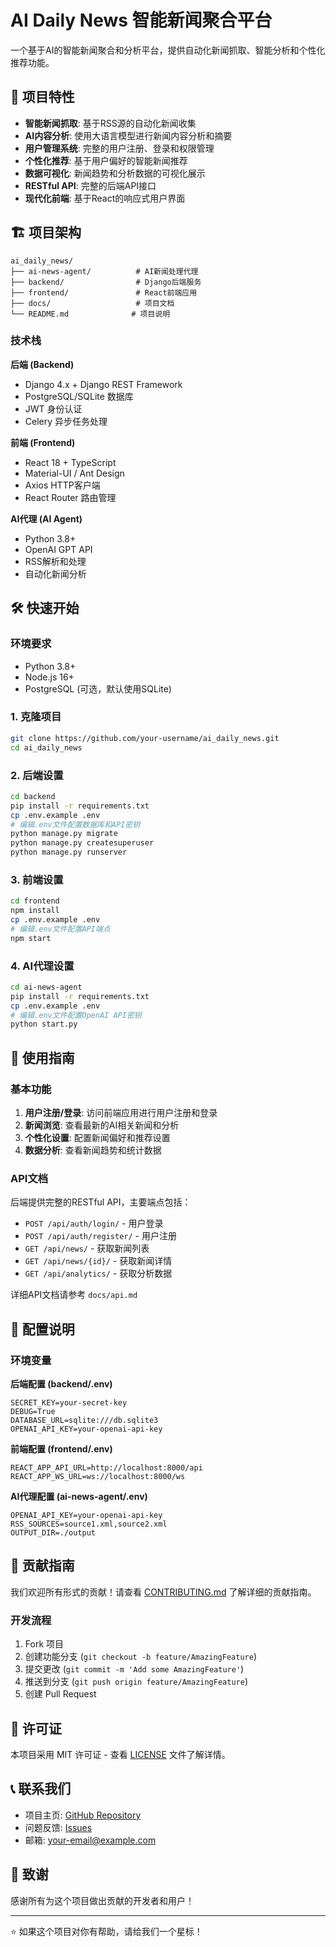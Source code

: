 # AI Daily News 智能新闻聚合平台

一个基于AI的智能新闻聚合和分析平台，提供自动化新闻抓取、智能分析和个性化推荐功能。

## 🚀 项目特性

- **智能新闻抓取**: 基于RSS源的自动化新闻收集
- **AI内容分析**: 使用大语言模型进行新闻内容分析和摘要
- **用户管理系统**: 完整的用户注册、登录和权限管理
- **个性化推荐**: 基于用户偏好的智能新闻推荐
- **数据可视化**: 新闻趋势和分析数据的可视化展示
- **RESTful API**: 完整的后端API接口
- **现代化前端**: 基于React的响应式用户界面

## 🏗️ 项目架构

```
ai_daily_news/
├── ai-news-agent/          # AI新闻处理代理
├── backend/                # Django后端服务
├── frontend/               # React前端应用
├── docs/                   # 项目文档
└── README.md              # 项目说明
```

### 技术栈

**后端 (Backend)**
- Django 4.x + Django REST Framework
- PostgreSQL/SQLite 数据库
- JWT 身份认证
- Celery 异步任务处理

**前端 (Frontend)**
- React 18 + TypeScript
- Material-UI / Ant Design
- Axios HTTP客户端
- React Router 路由管理

**AI代理 (AI Agent)**
- Python 3.8+
- OpenAI GPT API
- RSS解析和处理
- 自动化新闻分析

## 🛠️ 快速开始

### 环境要求

- Python 3.8+
- Node.js 16+
- PostgreSQL (可选，默认使用SQLite)

### 1. 克隆项目

```bash
git clone https://github.com/your-username/ai_daily_news.git
cd ai_daily_news
```

### 2. 后端设置

```bash
cd backend
pip install -r requirements.txt
cp .env.example .env
# 编辑.env文件配置数据库和API密钥
python manage.py migrate
python manage.py createsuperuser
python manage.py runserver
```

### 3. 前端设置

```bash
cd frontend
npm install
cp .env.example .env
# 编辑.env文件配置API端点
npm start
```

### 4. AI代理设置

```bash
cd ai-news-agent
pip install -r requirements.txt
cp .env.example .env
# 编辑.env文件配置OpenAI API密钥
python start.py
```

## 📖 使用指南

### 基本功能

1. **用户注册/登录**: 访问前端应用进行用户注册和登录
2. **新闻浏览**: 查看最新的AI相关新闻和分析
3. **个性化设置**: 配置新闻偏好和推荐设置
4. **数据分析**: 查看新闻趋势和统计数据

### API文档

后端提供完整的RESTful API，主要端点包括：

- `POST /api/auth/login/` - 用户登录
- `POST /api/auth/register/` - 用户注册
- `GET /api/news/` - 获取新闻列表
- `GET /api/news/{id}/` - 获取新闻详情
- `GET /api/analytics/` - 获取分析数据

详细API文档请参考 `docs/api.md`

## 🔧 配置说明

### 环境变量

**后端配置 (backend/.env)**
```
SECRET_KEY=your-secret-key
DEBUG=True
DATABASE_URL=sqlite:///db.sqlite3
OPENAI_API_KEY=your-openai-api-key
```

**前端配置 (frontend/.env)**
```
REACT_APP_API_URL=http://localhost:8000/api
REACT_APP_WS_URL=ws://localhost:8000/ws
```

**AI代理配置 (ai-news-agent/.env)**
```
OPENAI_API_KEY=your-openai-api-key
RSS_SOURCES=source1.xml,source2.xml
OUTPUT_DIR=./output
```

## 🤝 贡献指南

我们欢迎所有形式的贡献！请查看 [CONTRIBUTING.md](CONTRIBUTING.md) 了解详细的贡献指南。

### 开发流程

1. Fork 项目
2. 创建功能分支 (`git checkout -b feature/AmazingFeature`)
3. 提交更改 (`git commit -m 'Add some AmazingFeature'`)
4. 推送到分支 (`git push origin feature/AmazingFeature`)
5. 创建 Pull Request

## 📝 许可证

本项目采用 MIT 许可证 - 查看 [LICENSE](LICENSE) 文件了解详情。

## 📞 联系我们

- 项目主页: [GitHub Repository](https://github.com/your-username/ai_daily_news)
- 问题反馈: [Issues](https://github.com/your-username/ai_daily_news/issues)
- 邮箱: your-email@example.com

## 🙏 致谢

感谢所有为这个项目做出贡献的开发者和用户！

---

⭐ 如果这个项目对你有帮助，请给我们一个星标！